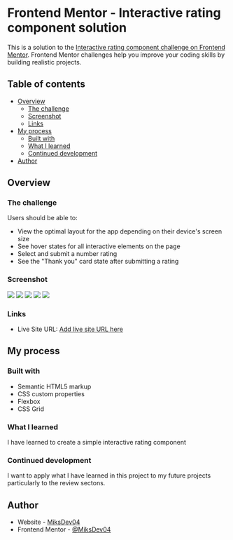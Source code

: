 # Frontend Mentor - Interactive rating component solution

This is a solution to the [Interactive rating component challenge on Frontend Mentor](https://www.frontendmentor.io/challenges/interactive-rating-component-koxpeBUmI). Frontend Mentor challenges help you improve your coding skills by building realistic projects. 

## Table of contents

- [Overview](#overview)
  - [The challenge](#the-challenge)
  - [Screenshot](#screenshot)
  - [Links](#links)
- [My process](#my-process)
  - [Built with](#built-with)
  - [What I learned](#what-i-learned)
  - [Continued development](#continued-development)
- [Author](#author)


## Overview

### The challenge

Users should be able to:

- View the optimal layout for the app depending on their device's screen size
- See hover states for all interactive elements on the page
- Select and submit a number rating
- See the "Thank you" card state after submitting a rating

### Screenshot

![][./screenshot/desktop.png]
![][./screenshot/desktop-thank.png]
![][./screenshot/active.png]
![][./screenshot/mobile.png]
![][./screenshot/mobile-thank.png]

### Links

- Live Site URL: [Add live site URL here](https://your-live-site-url.com)

## My process

### Built with

- Semantic HTML5 markup
- CSS custom properties
- Flexbox
- CSS Grid


### What I learned

I have learned to create a simple interactive rating component


### Continued development

I want to apply what I have learned in this project to my future projects particularly to the review sectons.

## Author

- Website - [MiksDev04](https://miksdev04.github.io/web-dev-portfolio/)
- Frontend Mentor - [@MiksDev04](https://www.frontendmentor.io/profile/MiksDev04)


[./screenshot/desktop.png]: ./screenshot/desktop.png
[./screenshot/desktop-thank.png]: ./screenshot/desktop-thank.png
[./screenshot/active.png]: ./screenshot/active.png
[./screenshot/mobile.png]: ./screenshot/mobile.png
[./screenshot/mobile-thank.png]: ./screenshot/mobile-thank.png
